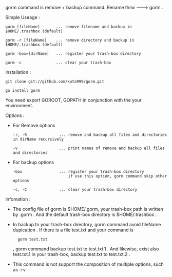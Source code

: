 gorm command is remove + backup command.
Rename thrw ---> gorm .


Simple Useage :


    gorm [fileName]       ... remove filename and backup in $HOME/.trashbox (default)

    gorm -r [fileName]    ... remove directory and backup in $HOME/.trashbox (default)

    gorm -box=[dirName]   ... register your trash-box directory

    gorm -c               ... clear your trash-box


Installation :


    git clone git://github.com/kota999/gorm.git

    go install gorm

You need export GOROOT, GOPATH in conjunction with the your environment.


Options :


  * For Remove options

        -r, -R              ... remove and backup all files and directories in dirName recursively

        -v                  ... print names of remove and backup all files and directories


  * For backup options

        -box                ... register your trash-box directory
                                if use this option, gorm command skip other options

        -c, -C              ... clear your trash-box directory



Infomation :

* The config file of gorm is $HOME/.gorm, your trash-box path is written by .gorm .
And the default trash-box directory is $HOME/.trashbox .

* In backup to your trash-box directory, gorm command avoid fileName dupication . If there is a file test.txt and your command is

        gorm test.txt

    , gorm command backup test.txt to test.txt.1 . And likewise, exist also test.txt.1 in your trash-box, backup test.txt to test.txt.2 .

* This command is not support the composition of multiple options, such as -rv.

